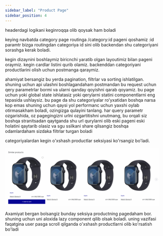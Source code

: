 ```yaml
---
sidebar_label: "Product Page"
sidebar_position: 4
---
```


headerdagi logikani keginroqqa olib qoysak ham boladi

keying navbatda category page routinga /category:id pageni qoshamiz 
:id paramtr bizga routingdan categoriya id sini olib backendan shu categoriyani sorashga kerak boladi.

kegin dizaynini boshlaymiz
biricnchi yaratib olgan layoutimiz bilan pageni oraymiz. kegin cardlar listini qurib olamiz. backenddan categoriyani productlarini olish uchun postmanga qaraymiz. 


ahamiyat bersangiz bu yerda pagination, filtrlar va sorting ishlatilgan. shuning uchun api ulashni boshlagandaham postmandan bu request uchun qery parametrlar bormi va ularni qanday qoyishni qarab qoyamiz. bu page uchun yoki global state ishlatasiz yoki qerylarni statini componentlarni eng tepasida ushlaysiz. bu page da shu categoriyalar ro’yxatidan boshqa narsa kop emas shuning uchun qaysi yol performanc uchun yaxshi oylab otirmasakham boladi, ozingizga qulayini tanlang. har query parametr ozgarishida, oz pagegingizni urlni ozgartitishni unutmang, bu orqali siz boshqa stranitsadan qaytganda shu url qurylarni olib eski pageni eski holatini qaytarib olasiz va sgu ssilkani share qilsangiz boshqa odamlardaham sizdaka filtrlar turgan boladi

categoriyalardan kegin o'xshash productlar seksiyasi ko'rsangiz bo'ladi.

![Figma preview](./img/similar_section_demo.png)


Axamiyat bergan bolsangiz bunday seksiya productning pagedaham bor. shuning uchun uni aloxida lazy component qilib olsak boladi. uning vazifasi faqatgina  user pasga scroll qilganda o'xshash productlarni olib ko'rsatish bo'ladi